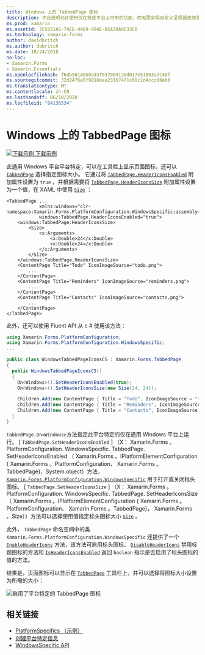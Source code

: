 ```yaml
---
title: Windows 上的 TabbedPage 图标
description: 平台说明允许使用仅在特定平台上可用的功能，而无需实现自定义呈现器或效果。 本文介绍如何使用 Windows 平台特定的，该平台允许在 TabbedPage 工具栏上显示页面图标。
ms.prod: xamarin
ms.assetid: 7C5031A5-74EE-4469-994E-BEA7BA9D33CB
ms.technology: xamarin-forms
author: davidbritch
ms.author: dabritch
ms.date: 10/24/2018
no-loc:
- Xamarin.Forms
- Xamarin.Essentials
ms.openlocfilehash: f6db5014050ad3f037869120d017e51803a7c48f
ms.sourcegitcommit: 32d2476a5f9016baa231b7471c88c1d4ccc08eb8
ms.translationtype: MT
ms.contentlocale: zh-CN
ms.lasthandoff: 06/18/2020
ms.locfileid: "84136534"
---
```

# <a name="tabbedpage-icons-on-windows"></a>Windows 上的 TabbedPage 图标

[![下载示例](~/media/shared/download.png) 下载示例](https://docs.microsoft.com/samples/xamarin/xamarin-forms-samples/userinterface-platformspecifics)

此通用 Windows 平台平台特定，可以在工具栏上显示页面图标，还可以 [`TabbedPage`](xref:Xamarin.Forms.TabbedPage) 选择指定图标大小。 它通过将 [`TabbedPage.HeaderIconsEnabled`](xref:Xamarin.Forms.PlatformConfiguration.WindowsSpecific.TabbedPage.HeaderIconsEnabledProperty) 附加属性设置为 `true` ，并根据需要将 [`TabbedPage.HeaderIconsSize`](xref:Xamarin.Forms.PlatformConfiguration.WindowsSpecific.TabbedPage.HeaderIconsSizeProperty) 附加属性设置为一个值，在 XAML 中使用 [`Size`](xref:Xamarin.Forms.Size) ：

```xaml
<TabbedPage ...
            xmlns:windows="clr-namespace:Xamarin.Forms.PlatformConfiguration.WindowsSpecific;assembly=Xamarin.Forms.Core"
            windows:TabbedPage.HeaderIconsEnabled="true">
    <windows:TabbedPage.HeaderIconsSize>
        <Size>
            <x:Arguments>
                <x:Double>24</x:Double>
                <x:Double>24</x:Double>
            </x:Arguments>
        </Size>
    </windows:TabbedPage.HeaderIconsSize>
    <ContentPage Title="Todo" IconImageSource="todo.png">
        ...
    </ContentPage>
    <ContentPage Title="Reminders" IconImageSource="reminders.png">
        ...
    </ContentPage>
    <ContentPage Title="Contacts" IconImageSource="contacts.png">
        ...
    </ContentPage>
</TabbedPage>
```

此外，还可以使用 Fluent API 从 c # 使用该方法：

```csharp
using Xamarin.Forms.PlatformConfiguration;
using Xamarin.Forms.PlatformConfiguration.WindowsSpecific;
...

public class WindowsTabbedPageIconsCS : Xamarin.Forms.TabbedPage
{
  public WindowsTabbedPageIconsCS()
  {
    On<Windows>().SetHeaderIconsEnabled(true);
    On<Windows>().SetHeaderIconsSize(new Size(24, 24));

    Children.Add(new ContentPage { Title = "Todo", IconImageSource = "todo.png" });
    Children.Add(new ContentPage { Title = "Reminders", IconImageSource = "reminders.png" });
    Children.Add(new ContentPage { Title = "Contacts", IconImageSource = "contacts.png" });
  }
}
```

`TabbedPage.On<Windows>`方法指定此平台特定的仅在通用 Windows 平台上运行。 [ `TabbedPage.SetHeaderIconsEnabled` ] （X： Xamarin.Forms 。PlatformConfiguration. WindowsSpecific. TabbedPage. SetHeaderIconsEnabled （ Xamarin.Forms 。IPlatformElementConfiguration { Xamarin.Forms 。PlatformConfiguration、 Xamarin.Forms 。TabbedPage}，System.object）方法， [`Xamarin.Forms.PlatformConfiguration.WindowsSpecific`](xref:Xamarin.Forms.PlatformConfiguration.WindowsSpecific) 用于打开或关闭标头图标。 [ `TabbedPage.SetHeaderIconsSize` ] （X： Xamarin.Forms 。PlatformConfiguration. WindowsSpecific. TabbedPage. SetHeaderIconsSize （ Xamarin.Forms 。IPlatformElementConfiguration { Xamarin.Forms 。PlatformConfiguration、 Xamarin.Forms 。TabbedPage}， Xamarin.Forms 。Size））方法可以选择使用值指定标头图标大小 [`Size`](xref:Xamarin.Forms.Size) 。

此外， `TabbedPage` 命名空间中的类 `Xamarin.Forms.PlatformConfiguration.WindowsSpecific` 还提供了一个 [`EnableHeaderIcons`](xref:Xamarin.Forms.PlatformConfiguration.WindowsSpecific.TabbedPage.EnableHeaderIcons*) 方法，该方法可启用标头图标、 [`DisableHeaderIcons`](xref:Xamarin.Forms.PlatformConfiguration.WindowsSpecific.TabbedPage.DisableHeaderIcons*) 禁用标题图标的方法和 [`IsHeaderIconsEnabled`](xref:Xamarin.Forms.PlatformConfiguration.WindowsSpecific.TabbedPage.IsHeaderIconsEnabled*) 返回 `boolean` 指示是否启用了标头图标的值的方法。

结果是，页面图标可以显示在 [`TabbedPage`](xref:Xamarin.Forms.TabbedPage) 工具栏上，并可以选择将图标大小设置为所需的大小：

![启用了平台特定的 TabbedPage 图标](tabbedpage-icons-images/tabbedpage-icons.png "启用了平台特定的 TabbedPage 图标")

## <a name="related-links"></a>相关链接

- [PlatformSpecifics （示例）](https://docs.microsoft.com/samples/xamarin/xamarin-forms-samples/userinterface-platformspecifics)
- [创建平台特定信息](~/xamarin-forms/platform/platform-specifics/index.md#creating-platform-specifics)
- [WindowsSpecific API](xref:Xamarin.Forms.PlatformConfiguration.WindowsSpecific)
